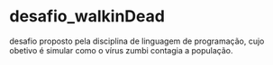 # desafio_walkinDead
desafio proposto pela disciplina de linguagem de programação, cujo obetivo é simular como o vírus  zumbi contagia a população.
